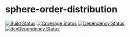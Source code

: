 sphere-order-distribution
=========================

[![Build Status](https://secure.travis-ci.org/hajoeichler/sphere-order-distribution.png?branch=master)](http://travis-ci.org/hajoeichler/sphere-order-distribution) [![Coverage Status](https://coveralls.io/repos/hajoeichler/sphere-order-distribution/badge.png?branch=master)](https://coveralls.io/r/hajoeichler/sphere-order-distribution?branch=master) [![Dependency Status](https://david-dm.org/hajoeichler/sphere-order-distribution.png?theme=shields.io)](https://david-dm.org/hajoeichler/sphere-order-distribution) [![devDependency Status](https://david-dm.org/hajoeichler/sphere-order-distribution/dev-status.png?theme=shields.io)](https://david-dm.org/hajoeichler/sphere-order-distribution#info=devDependencies)